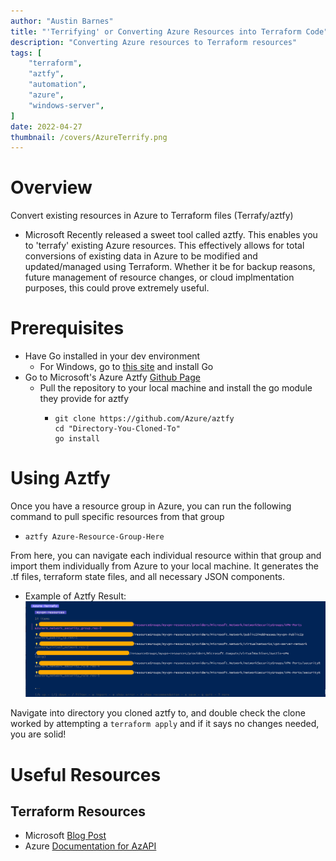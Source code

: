 ```yaml
---
author: "Austin Barnes"
title: "'Terrifying' or Converting Azure Resources into Terraform Code"
description: "Converting Azure resources to Terraform resources"
tags: [
    "terraform",
    "aztfy",
    "automation",
    "azure",
    "windows-server",
]
date: 2022-04-27
thumbnail: /covers/AzureTerrify.png
---
```


# Overview

Convert existing resources in Azure to Terraform files (Terrafy/aztfy)
- Microsoft Recently released a sweet tool called aztfy. This enables you to 'terrafy' existing Azure resources. This effectively allows for total conversions of existing data in Azure to be modified and updated/managed using Terraform. Whether it be for backup reasons, future management of resource changes, or cloud implmentation purposes, this could prove extremely useful.


# Prerequisites
- Have Go installed in your dev environment
  - For Windows, go to [this site](https://go.dev/doc/install) and install Go
- Go to Microsoft's Azure Aztfy [Github Page](https://github.com/Azure/aztfy)
  - Pull the repository to your local machine and install the go module they provide for aztfy
    - ``` 
      git clone https://github.com/Azure/aztfy
      cd "Directory-You-Cloned-To"
      go install 
      ```

# Using Aztfy
Once you have a resource group in Azure, you can run the following command to pull specific resources from that group
* `aztfy Azure-Resource-Group-Here`

From here, you can navigate each individual resource within that group and import them individually from Azure to your local machine. It generates the .tf files, terraform state files, and all necessary JSON components. 

* Example of Aztfy Result:
![JRCustomHomes](/aztfy-example1.png 'aztfy-example1') 

Navigate into directory you cloned aztfy to, and double check the clone worked by attempting a `terraform apply` and if it says no changes needed, you are solid!
# Useful Resources 
## Terraform Resources
- Microsoft [Blog Post](https://techcommunity.microsoft.com/t5/azure-tools-blog/announcing-azure-terrafy-and-azapi-terraform-provider-previews/ba-p/3270937)
- Azure [Documentation for AzAPI](https://docs.microsoft.com/en-us/azure/developer/terraform/overview-azapi-provider)


